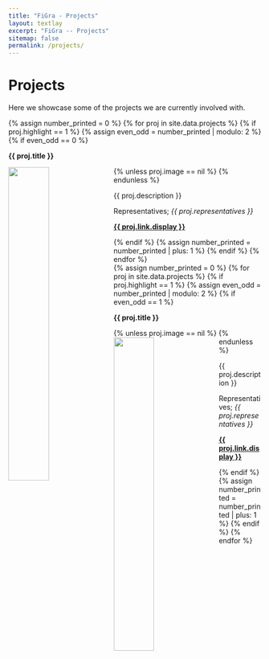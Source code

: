 ```yaml
---
title: "FiGra - Projects"
layout: textlay
excerpt: "FiGra -- Projects"
sitemap: false
permalink: /projects/
---
```


# Projects #

Here we showcase some of the projects we are currently involved with. 

<div class="row">
<!-- First Column -->
<div class="col-sm-6 clearfix">
{% assign number_printed = 0 %}
{% for proj in site.data.projects %}
{% if proj.highlight == 1 %}
{% assign even_odd = number_printed | modulo: 2 %}
{% if even_odd == 0 %}
<div class="well">
<p><strong>{{ proj.title }}</strong></p>
{% unless proj.image == nil %}
<img src="{{ site.url }}{{ site.baseurl }}/images/projpic/{{ proj.image }}" class="img-responsive" width="40%" style="float: left; margin-top: 0px; margin-right: 8px; margin-bottom: 2px" />
{% endunless %}
<p style="font-size:14px">{{ proj.description }}</p>
<p>Representatives; <em>{{ proj.representatives }}</em></p>
<p><strong><a href="{{ proj.link.url }}">{{ proj.link.display }}</a></strong></p>
</div>
{% endif %}
{% assign number_printed = number_printed | plus: 1 %}
{% endif %}
{% endfor %}
</div>

<!-- Second Column -->
<div class="col-sm-6 clearfix">
{% assign number_printed = 0 %}
{% for proj in site.data.projects %}
{% if proj.highlight == 1 %}
{% assign even_odd = number_printed | modulo: 2 %}
{% if even_odd == 1 %}
<div class="well">
<p><strong>{{ proj.title }}</strong></p>
{% unless proj.image == nil %}
<img src="{{ site.url }}{{ site.baseurl }}/images/projpic/{{ proj.image }}" class="img-responsive" width="40%" style="float: left; margin-top: 0px; margin-right: 8px; margin-bottom: 2px" />
{% endunless %}
<p style="font-size:14px">{{ proj.description }}</p>
<p>Representatives; <em>{{ proj.representatives }}</em></p>
<p><strong><a href="{{ proj.link.url }}">{{ proj.link.display }}</a></strong></p>
</div>
{% endif %}
{% assign number_printed = number_printed | plus: 1 %}
{% endif %}
{% endfor %}
</div>
</div>

<p>&nbsp;</p>

<!-- {% assign number_printed = 0 %}
{% for proj in site.data.projects %}

{% assign even_odd = number_printed | modulo: 2 %}
{% if proj.highlight == 1 %}

{% if even_odd == 0 %}
<div class="row">
{% endif %}

<div class="col-sm-6 clearfix">
 <div class="well">
  <p>**{{ proj.title }}**</p>
  <img src="{{ site.url }}{{ site.baseurl }}/images/projpic/{{ proj.image }}" class="img-responsive" width="40%" style="float: left; margin-top: 0px; margin-right: 8px; margin-bottom: 2px" />
  <p style="font-size:14px">{{ proj.description }}</p>
  <p>Representatives; <em>{{ proj.representatives }}</em></p>
  <p><strong><a href="{{ proj.link.url }}">{{ proj.link.display }}</a></strong></p>
 </div>
</div>

{% assign number_printed = number_printed | plus: 1 %}

{% if even_odd == 1 %}
</div>
{% endif %}

{% endif %}
{% endfor %}

{% assign even_odd = number_printed | modulo: 2 %}
{% if even_odd == 1 %}
</div>
{% endif %}

<p> &nbsp; </p> -->
<!-- ### PHAIR -- Pharmacovigilance by AI Real-time Analyzes ### 

The goal of the research project [PHAIR](https://di.ku.dk/english/news/2022/faster-knowledge-of-side-effects-via-artificial-intelligence/) is to ensure faster and better knowledge about side effects and thereby increase the safety of medicinal products. 
The project will make it possible to pick up unwanted effects of medicines faster and thereby increase the quality of treatment with medicines. 
This will be done by combining national health data and using artificial intelligence in the form of algorithms and pattern recognition. The project is funded by Innovation Fund Denmark.

![]({{ site.url }}{{ site.baseurl }}/images/projpic/phair-vaccine.png){: style="width: 480px; float: right; margin: 0px 10px"}
#### Behind PHAIR are the following partners ####
* Bispebjerg and Frederiksberg Hospital, Department of Clinical Pharmacology
* Danish Patients
* The Danish Medicines Agency's Data Analysis Center (DAC)
* The University of Copenhagen, Computer Science Department (lead coordinator)
* State Serum Institute
* The University of Southern Denmark, Department of Health Services Research
* Trifork A/S

[//]: # (Udklip fra https://di.ku.dk/english/news/2022/faster-knowledge-of-side-effects-via-artificial-intelligence/) 

#### Our Role in PHAIR ####
What is our role? Any publications?


<br/>


### The Stroke Research Project ###
[The Stroke project](https://www.aicentre.dk/news/research-project-will-improve-diagnostics-and-treatment-of-strokes-with-artificial-intelligence) aims to improve stroke care with artificial intelligence and will deliver the world’s first solution to significantly improve MRI-based stroke treatment and clinical workflow efficiency.
Thus, the Stroke project intends to demonstrate the effectiveness of AI solutions in the real world to improve patient access and treatment together with optimizing efficiency in the clinical work process.

![]({{ site.url }}{{ site.baseurl }}/images/projpic/stroke-heart-brain.webp){: style="width: 300px; float: left; margin: 0px  10px 0px 0px"}
Worldwide around 5.5 million people die from stroke each year and approximately 50% of the survivors are left chronically disabled. 
Fast and accurate diagnosis of suspected stroke is critical for lowering risk of death, and life-changing disabilities.

A key product of the Stroke project is the world’s first, MR-based 24/7, in-process clinical diagnostics solution for patients suspected of acute stroke. Performing MRI image analysis in-process, while the patient is still in the scanner, enables real-time decision making to optimize workflow efficiency, patient throughput and quality of care.

If successful, this project will provide a superior door-to-needle time than current MRI workflows for hyper acute patients, thereby improving patient selection for treatment and reducing recovery time for acute stroke patients. 

The project is funded by Innovation Fund Denmark.

![]({{ site.url }}{{ site.baseurl }}/images/projpic/stroke-partners.png){: style="width: 250px; float: right; margin: 0px  100px 0px 0px"}
#### Behind Stroke are the following partners #### 
* Cerebriu  
* The University of Copenhagen, Computer Science Department
* Odense University Hospital
* Herlev & Gentofte Hospital

[//]: # (Udklip fra https://www.aicentre.dk/news/research-project-will-improve-diagnostics-and-treatment-of-strokes-with-artificial-intelligence) 

#### Our Role in Stroke ####
What is our role? Any publications?


<br/>


### MA*T*RIX -- Microbiome Assisted *Triticum* Resilience In X-dimensions ###
 In the [MA*T*RIX](https://plen.ku.dk/english/research/microbial-ecology-and-biotechnology/environmental-microbial-genomics/microbiome-assisted-triticum-resilience-in-x-dimensions-the-matrix/) project microbiome-assisted approaches are combined with deep-learning and modelling to quantitatively and predictably improve crop resilience management strategies. MA*T*RIX is a part of the Collaborative Crop Resilience Program (CCRP), together with the projects INTERACT and InRoot, all funded by the Novo Nordic Foundation. The project is focused on the taxonomic diversity and functional potential of the wheat flag leaf microbiome. Which key microbes are involved in plant protection against biotic and abiotic stress? Combined with machine learning, it is possible to predict microbiome-related changes and their effect on crop resilience and productivity under climate change scenarios.

![]({{ site.url }}{{ site.baseurl }}/images/projpic/matrix-grass.jpeg){: style="width: 361px; float: right; margin: 15px  20px 25px 20px"}
The following four Research Questions (RQ1-RQ4) will be addressed in the project:

1. What is the microbiological and chemical diversity of the wheat phyllosphere (here encompassing the surface as well as the interior, the endosphere of the wheat flag leaf)?

2. RQ2: How can we best integrate multiple data types to develop a predictive model of microbiome-mediated wheat resilience to biotic and abiotic stress?

3. RQ3: What are the relationships between the leaf microbiota, phyllosphere chemistry, plant genetics, environmental factors, and stress resilience of wheat?

4. RQ4: How do we optimize use of the predictive model to engineer the wheat phyllosphere microbiome to improve resilience and productivity?

#### Behind MA*T*RIX are the following partners ####
![]({{ site.url }}{{ site.baseurl }}/images/projpic/matrix-logo.jpeg){: style="width: 225px; float: right; margin: -45px  88px 0px 0px"}
* University of Copenhagen, Denmark
* North Carolina State University, United States
* Netherlands Institute of Ecology, Netherlands
* Technical University of Denmark, Denmark

#### Our Role in MA*T*RIX ####
What is our role? Any publications?

<br/> -->
